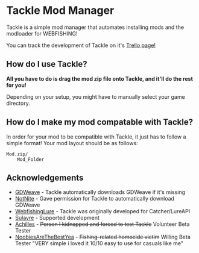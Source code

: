 # Tackle Mod Manager
Tackle is a simple mod manager that automates installing mods and the modloader for WEBFISHING!

You can track the development of Tackle on it's [Trello page!](https://trello.com/b/rxKm1NZ7/tackle-mod-manager)
## How do I use Tackle?
**All you have to do is drag the mod zip file onto Tackle, and it'll do the rest for you!**

Depending on your setup, you might have to manually select your game directory.

## How do I make my mod compatable with Tackle?
In order for your mod to be compatible with Tackle, it just has to follow a simple format! Your mod layout should be as follows:
```
Mod.zip/
    Mod_Folder
```
## Acknowledgements
 - [GDWeave](https://github.com/NotNite/GDWeave) - Tackle automatically downloads GDWeave if it's missing
 - [NotNite](https://github.com/NotNite) - Gave permission for Tackle to automatically download GDWeave
 - [WebfishingLure](https://github.com/Sulayre/WebfishingLure) - Tackle was originally developed for Catcher/LureAPI
 - [Sulayre](https://github.com/Sulayre) - Supported development
 - [Achilles](https://steamcommunity.com/id/TheNewAchilles/) - ~~Person I kidnapped and forced to test Tackle~~ Volunteer Beta Tester
 - [NoobiesAreTheBestYea](https://steamcommunity.com/profiles/76561199009919604/) - ~~Fishing-related homocide victim~~ Willing Beta Tester "VERY simple i loved it 10/10
easy to use for casuals like me"
